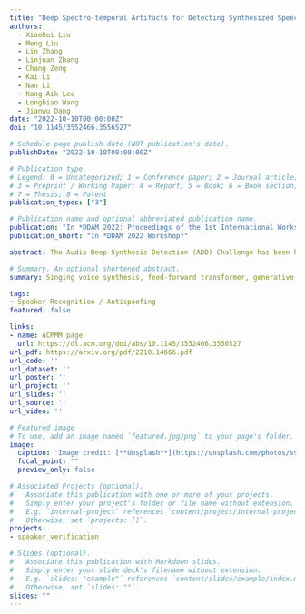```yaml
---
title: "Deep Spectro-temporal Artifacts for Detecting Synthesized Speech"
authors:
  - Xiaohui Liu
  - Meng Liu
  - Lin Zhang
  - Linjuan Zhang
  - Chang Zeng
  - Kai Li
  - Nan Li
  - Kong Aik Lee
  - Longbiao Wang
  - Jianwu Dang
date: "2022-10-10T00:00:00Z"
doi: "10.1145/3552466.3556527"

# Schedule page publish date (NOT publication's date).
publishDate: "2022-10-10T00:00:00Z"

# Publication type.
# Legend: 0 = Uncategorized; 1 = Conference paper; 2 = Journal article;
# 3 = Preprint / Working Paper; 4 = Report; 5 = Book; 6 = Book section;
# 7 = Thesis; 8 = Patent
publication_types: ["3"]

# Publication name and optional abbreviated publication name.
publication: "In *DDAM 2022: Proceedings of the 1st International Workshop on Deepfake Detection for Audio Multimedia*"
publication_short: "In *DDAM 2022 Workshop*"

abstract: The Audio Deep Synthesis Detection (ADD) Challenge has been held to detect generated human-like speech. With our submitted system, this paper provides an overall assessment of track 1 (Low-quality Fake Audio Detection) and track 2 (Partially Fake Audio Detection). In this paper, spectro-temporal artifacts were detected using raw temporal signals, spectral features, as well as deep embedding features. To address track 1, low-quality data augmentation, domain adaptation via finetuning, and various complementary feature information fusion were aggregated in our system. Furthermore, we analyzed the clustering characteristics of subsystems with different features by visualization method and explained the effectiveness of our proposed greedy fusion strategy. As for track 2, frame transition and smoothing were detected using self-supervised learning structure to capture the manipulation of PF attacks in the time domain. We ranked 4th and 5th in track 1 and track 2, respectively.

# Summary. An optional shortened abstract.
summary: Singing voice synthesis, feed-forward transformer, generative adversarial network.

tags:
- Speaker Recognition / Antispoofing
featured: false

links:
- name: ACMMM page
  url: https://dl.acm.org/doi/abs/10.1145/3552466.3556527
url_pdf: https://arxiv.org/pdf/2210.14666.pdf
url_code: ''
url_dataset: ''
url_poster: ''
url_project: ''
url_slides: ''
url_source: ''
url_video: ''

# Featured image
# To use, add an image named `featured.jpg/png` to your page's folder. 
image:
  caption: 'Image credit: [**Unsplash**](https://unsplash.com/photos/s9CC2SKySJM)'
  focal_point: ""
  preview_only: false

# Associated Projects (optional).
#   Associate this publication with one or more of your projects.
#   Simply enter your project's folder or file name without extension.
#   E.g. `internal-project` references `content/project/internal-project/index.md`.
#   Otherwise, set `projects: []`.
projects:
- speaker_verification

# Slides (optional).
#   Associate this publication with Markdown slides.
#   Simply enter your slide deck's filename without extension.
#   E.g. `slides: "example"` references `content/slides/example/index.md`.
#   Otherwise, set `slides: ""`.
slides: ""
---
```


<!-- {{% callout note %}}
Click the _Cite_ button above to demo the feature to enable visitors to import publication metadata into their reference management software.
{{% /callout %}} -->

<!-- Supplementary notes can be added here, including [code, math, and images](https://wowchemy.com/docs/writing-markdown-latex/). -->

